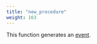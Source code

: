 ```yaml
---
title: "new_procedure"
weight: 163
---
```


This function generates an [event](../../overview/events).

